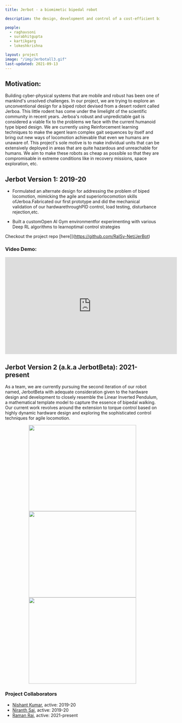 ```yaml
---
title: Jerbot - a biomimetic bipedal robot

description: the design, development and control of a cost-efficient bipedal robot for agile locomotion

people:
  - raghavsoni
  - surabhitgupta
  - kartikgarg
  - lokeshkrishna

layout: project
image: "/img/Jerbotall3.gif"
last-updated: 2021-09-13
---
```


## Motivation:
Building cyber-physical systems that are mobile and robust has been one of mankind's unsolved challenges. In our project, we are trying to explore an unconventional design for a biped robot devised from a desert rodent called Jerboa. This little rodent has come under the limelight of the scientific community in recent years. Jerboa's robust and unpredictable gait is considered a viable fix to the problems we face with the current humanoid type biped design. We are currently using Reinforcement learning techniques to make the agent learn complex gait sequences by itself and bring out new ways of locomotion achievable that even we humans are unaware of. This project's sole motive is to make individual units that can be extensively deployed in areas that are quite hazardous and unreachable for humans. We aim to make these robots as cheap as possible so that they are compromisable in extreme conditions like in recovery missions, space exploration, etc.


## Jerbot Version 1: 2019-20

* Formulated an alternate design for addressing the problem of biped locomotion, mimicking the agile and superiorlocomotion skills ofJerboa.Fabricated our first prototype and did the mechanical validation of our hardwarethroughPID control, load testing, disturbance rejection,etc.

* Built a customOpen AI Gym environmentfor experimenting with various Deep RL algorithms to learnoptimal control strategies

Checkout the project repo [here]](https://github.com/RaISy-Net/JerBot)

### Video Demo:

<p align="center">
<iframe width="560" height="315" src="https://www.youtube.com/embed/nnmxCUnQBLk" title="YouTube video player" frameborder="0" allow="accelerometer; autoplay; clipboard-write; encrypted-media; gyroscope; picture-in-picture" allowfullscreen></iframe>
</p>

## Jerbot Version 2 (a.k.a JerbotBeta): 2021-present

As a team, we are currently pursuing the second iteration of our robot named, JerbotBeta with adequate consideration given to the hardware design and development to closely resemble the Linear Inverted Pendulum, a mathematical template model to capture the essence of bipedal walking. Our current work revolves around the extension to torque control based on highly dynamic hardware design and exploring the sophisticated control techniques for agile locomotion.

<p align="center">

   <img width="350" height="280" src="https://robotics-club-iit-bhu.github.io/RoboReG/img/jerbotbeta/lateral.jpeg">
   <img width="350" height="280" src="https://robotics-club-iit-bhu.github.io/RoboReG/img/jerbotbeta/ik.gif">
   <img width="350" height="280" src="https://robotics-club-iit-bhu.github.io/RoboReG/img/jerbotbeta/blender.jpeg">
</p>


### Project Collaborators

* [Nishant Kumar](https://nishantkr18.github.io/), active: 2019-20
* [Niranth Sai](https://www.linkedin.com/in/niranth-sai/), active: 2019-20
* [Raman Raj](https://www.linkedin.com/in/raman-raj-48385a1a7/), active: 2021-present